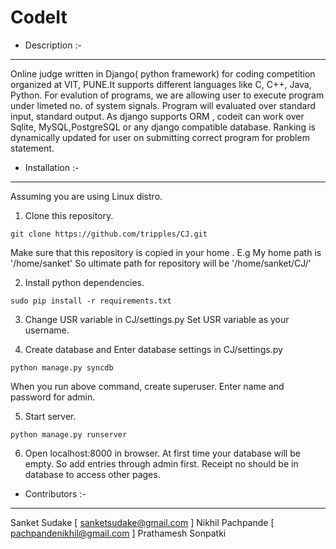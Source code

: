 CodeIt
======================================

* Description :-
-----------------------------------------------------------------------------
Online judge written in Django( python framework) for coding competition 
organized at VIT, PUNE.It supports different languages like C, C++, Java, 
Python. For evalution of programs, we are allowing user to execute program 
under limeted no. of system signals. Program will evaluated over standard 
input, standard output. As django supports ORM , codeit can work over Sqlite, 
MySQL,PostgreSQL or any django compatible database. Ranking is dynamically 
updated for user on submitting correct program for problem statement. 

* Installation :-
------------------------------------------------------------------------------
Assuming you are using Linux distro.

1. Clone this repository.
  ```
  git clone https://github.com/tripples/CJ.git
  ```
  Make sure that this repository is copied in your home .
  E.g My home path is '/home/sanket' So ultimate path for repository will be 
  '/home/sanket/CJ/'
 
2. Install python dependencies.
  ```
  sudo pip install -r requirements.txt
  ```

3. Change USR variable in CJ/settings.py
   Set USR variable as your username.

4. Create database and 
  Enter database settings in CJ/settings.py
  ```
  python manage.py syncdb
  ```
  When you run above command, create superuser.
  Enter name and password for admin.

5. Start server.
  ```
  python manage.py runserver
  ```

6.  Open localhost:8000 in browser.
    At first time your database will be empty.
    So add entries through admin first.
    Receipt no should be in database to access other pages.

* Contributors :- 
-----------------------------------------------------------------
 Sanket Sudake [ sanketsudake@gmail.com ]
 Nikhil Pachpande [ pachpandenikhil@gmail.com ]
 Prathamesh Sonpatki
